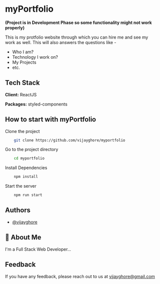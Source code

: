 
# myPortfolio
**(Project is in Development Phase so some functionality might not work properly)**

This is my protfolio website through which you can hire me and see my work as well. This will also answers the questions like -

- Who I am?
- Technology I work on?
- My Projects
- etc.
## Tech Stack

**Client:** ReactJS

**Packages:** styled-components


## How to start with myPortfolio
Clone the project
```bash
    git clone https://github.com/vijayghore/myportfolio
```
Go to the project directory
```bash
    cd myportfolio
```
Install Dependencies
```bash
    npm install
```
Start the server
```bash
    npm run start
```

## Authors

- [@vijayghore](https://www.github.com/vijayghore)


## 🚀 About Me
I'm a Full Stack Web Developer...


## Feedback

If you have any feedback, please reach out to us at vijayghore@gmail.com